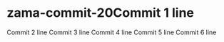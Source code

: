 # zama-commit-20Commit 1 line
Commit 2 line
Commit 3 line
Commit 4 line
Commit 5 line
Commit 6 line
